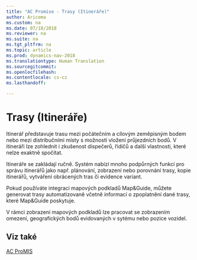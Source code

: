 ```yaml
---
title: "AC Promise - Trasy (Itineráře)"
author: Aricoma
ms.custom: na
ms.date: 07/18/2018
ms.reviewer: na
ms.suite: na
ms.tgt_pltfrm: na
ms.topic: article
ms.prod: dynamics-nav-2018
ms.translationtype: Human Translation
ms.sourcegitcommit: 
ms.openlocfilehash: 
ms.contentlocale: cs-cz
ms.lasthandoff: 

---
```



# <a name="pm-routing-itinerary"></a>Trasy (Itineráře)

Itinerář představuje trasu mezi počátečním a cílovým zeměpisným bodem nebo mezi distribučními místy s možností vložení průjezdních bodů. V itineráři lze zohlednit i zkušenost dispečerů, řidičů a další vlastnosti, které nelze exaktně spočítat.

Itineráře se zakládají ručně. Systém nabízí mnoho podpůrných funkcí pro správu itinerářů jako např. plánování, zobrazení nebo porovnání trasy, kopie itinerářů, vytváření obrácených tras či evidence variant.

Pokud používáte integraci mapových podkladů Map&Guide, můžete generovat trasy automatizovaně včetně informací o zpoplatnění dané trasy, které Map&Guide poskytuje.

V rámci zobrazení mapových podkladů lze pracovat se zobrazením omezení, geografických bodů evidovaných v sytému nebo pozice vozidel.
 

## <a name="see-also"></a>Viz také  
[AC ProMIS](pm-promis.md)
